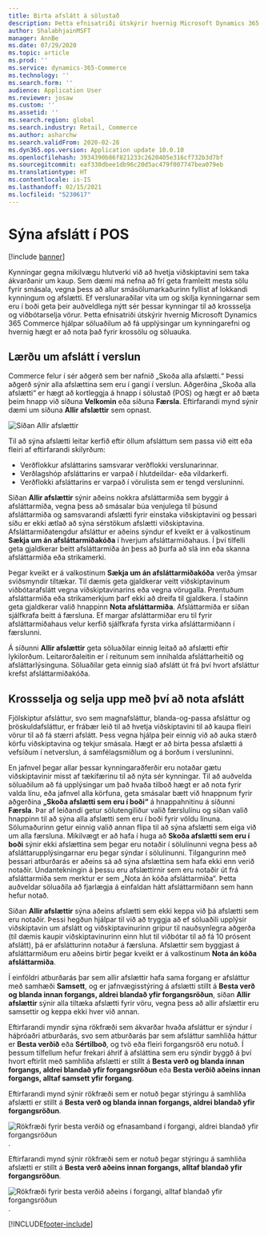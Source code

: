 ```yaml
---
title: Birta afslátt á sölustað
description: Þetta efnisatriði útskýrir hvernig Microsoft Dynamics 365 Commerce hjálpar söluaðilum að fá upplýsingar um kynningarefni og hvernig hægt er að nota það fyrir krossölu og söluauka.
author: ShalabhjainMSFT
manager: AnnBe
ms.date: 07/29/2020
ms.topic: article
ms.prod: ''
ms.service: dynamics-365-Commerce
ms.technology: ''
ms.search.form: ''
audience: Application User
ms.reviewer: josaw
ms.custom: ''
ms.assetid: ''
ms.search.region: global
ms.search.industry: Retail, Commerce
ms.author: asharchw
ms.search.validFrom: 2020-02-28
ms.dyn365.ops.version: Application update 10.0.10
ms.openlocfilehash: 3934390b86f821233c2620405e316cf732b3d7bf
ms.sourcegitcommit: eaf330dbee1db96c20d5ac479f007747bea079eb
ms.translationtype: HT
ms.contentlocale: is-IS
ms.lasthandoff: 02/15/2021
ms.locfileid: "5230617"
---
```

# <a name="show-discounts-in-pos"></a>Sýna afslátt í POS

[!include [banner](includes/banner.md)]

Kynningar gegna mikilvægu hlutverki við að hvetja viðskiptavini sem taka ákvarðanir um kaup. Sem dæmi má nefna að frí geta framleitt mesta sölu fyrir smásala, vegna þess að allur smásölumarkaðurinn fyllist af lokkandi kynningum og afslætti. Ef verslunaraðilar vita um og skilja kynningarnar sem eru í boði geta þeir auðveldlega nýtt sér þessar kynningar til að krossselja og viðbótarselja vörur. Þetta efnisatriði útskýrir hvernig Microsoft Dynamics 365 Commerce hjálpar söluaðilum að fá upplýsingar um kynningarefni og hvernig hægt er að nota það fyrir krossölu og söluauka.

## <a name="learn-about-store-discounts"></a>Lærðu um afslátt í verslun

Commerce felur í sér aðgerð sem ber nafnið „Skoða alla afslætti.“ Þessi aðgerð sýnir alla afslættina sem eru í gangi í verslun. Aðgerðina „Skoða alla afslætti“ er hægt að kortleggja á hnapp í sölustað (POS) og hægt er að bæta þeim hnapp við síðuna **Velkomin** eða síðuna **Færsla**. Eftirfarandi mynd sýnir dæmi um síðuna **Allir afslættir** sem opnast.

![Síðan Allir afslættir](./media/View_all_discounts.png "Síðan Allir afslættir")

Til að sýna afslætti leitar kerfið eftir öllum afsláttum sem passa við eitt eða fleiri af eftirfarandi skilyrðum:

- Verðflokkur afsláttarins samsvarar verðflokki verslunarinnar.
- Verðlagshóp afsláttarins er varpað í hlutdeildar- eða vildarkerfi.
- Verðflokki afsláttarins er varpað í vörulista sem er tengd versluninni.

Síðan **Allir afslættir** sýnir aðeins nokkra afsláttarmiða sem byggir á afsláttarmiða, vegna þess að smásalar búa venjulega til þúsund afsláttarmiða og samsvarandi afslætti fyrir einstaka viðskiptavini og þessari síðu er ekki ætlað að sýna sérstökum afslætti viðskiptavina. Afsláttarmiðatengdur afsláttur er aðeins sýndur ef kveikt er á valkostinum **Sækja um án afsláttarmiðakóða** í hverjum afsláttarmiðahaus. Í því tilfelli geta gjaldkerar beitt afsláttarmiða án þess að þurfa að slá inn eða skanna afsláttarmiða eða strikamerki.

Þegar kveikt er á valkostinum **Sækja um án afsláttarmiðakóða** verða ýmsar sviðsmyndir tiltækar. Til dæmis geta gjaldkerar veitt viðskiptavinum viðbótarafslátt vegna viðskiptavinarins eða vegna vörugalla. Prentuðum afsláttarmiða eða strikamerkjum þarf ekki að dreifa til gjaldkera. Í staðinn geta gjaldkerar valið hnappinn **Nota afsláttarmiða**. Afsláttarmiða er síðan sjálfkrafa beitt á færsluna. Ef margar afsláttarmiðar eru til fyrir afsláttarmiðahaus velur kerfið sjálfkrafa fyrsta virka afsláttarmiðann í færslunni.

Á síðunni **Allir afslættir** geta söluaðilar einnig leitað að afslætti eftir lykilorðum. Leitarorðaleitin er í reitunum sem innihalda afsláttarheitið og afsláttarlýsinguna. Söluaðilar geta einnig síað afslátt út frá því hvort afsláttur krefst afsláttarmiðakóða.

## <a name="cross-sell-and-upsell-by-using-discounts"></a>Krossselja og selja upp með því að nota afslátt

Fjölskiptur afsláttur, svo sem magnafsláttur, blanda-og-passa afsláttur og þröskuldafsláttur, er frábær leið til að hvetja viðskiptavini til að kaupa fleiri vörur til að fá stærri afslátt. Þess vegna hjálpa þeir einnig við að auka stærð körfu viðskiptavina og tekjur smásala. Hægt er að birta þessa afslætti á vefsíðum í netverslun, á samfélagsmiðlum og á borðum í versluninni.

En jafnvel þegar allar þessar kynningaraðferðir eru notaðar gætu viðskiptavinir misst af tækifærinu til að nýta sér kynningar. Til að auðvelda söluaðilum að fá upplýsingar um það hvaða tilboð hægt er að nota fyrir valda línu, eða jafnvel alla körfuna, geta smásalar bætt við hnappnum fyrir aðgerðina **„Skoða afslætti sem eru í boði“** á hnappahnitinu á síðunni **Færsla**. Þar af leiðandi getur sölutengiliður valið færslulínu og síðan valið hnappinn til að sýna alla afslætti sem eru í boði fyrir völdu línuna. Sölumaðurinn getur einnig valið annan flipa til að sýna afslætti sem eiga við um alla færsluna. Mikilvægt er að hafa í huga að **Skoða afslætti sem eru í boði** sýnir ekki afslættina sem þegar eru notaðir í sölulínunni vegna þess að afsláttarupplýsingarnar eru þegar sýndar í sölulínunni. Tilgangurinn með þessari atburðarás er aðeins sá að sýna afslættina sem hafa ekki enn verið notaðir. Undantekningin á þessu eru afslættirnir sem eru notaðir út frá afsláttarmiða sem merktur er sem „Nota án kóða afsláttarmiða“. Þetta auðveldar söluaðila að fjarlægja á einfaldan hátt afsláttarmiðann sem hann hefur notað.

Síðan **Allir afslættir** sýna aðeins afslætti sem ekki keppa við þá afslætti sem eru notaðir. Þessi hegðun hjálpar til við að tryggja að ef söluaðili upplýsir viðskiptavin um afslátt og viðskiptavinurinn grípur til nauðsynlegra aðgerða (til dæmis kaupir viðskiptavinurinn einn hlut til viðbótar til að fá 10 prósent afslátt), þá er afslátturinn notaður á færsluna. Afslættir sem byggjast á afsláttarmiðum eru aðeins birtir þegar kveikt er á valkostinum **Nota án kóða afsláttarmiða**.

Í einföldri atburðarás þar sem allir afslættir hafa sama forgang er afsláttur með samhæði **Samsett**, og er jafnvægisstýring á afslætti stillt á **Besta verð og blanda innan forgangs, aldrei blandað yfir forgangsröðun**, síðan **Allir afslættir** sýnir alla tiltæka afslætti fyrir vöru, vegna þess að allir afslættir eru samsettir og keppa ekki hver við annan.

Eftirfarandi myndir sýna rökfræði sem ákvarðar hvaða afsláttur er sýndur í háþróaðri atburðarás, svo sem atburðarás þar sem afsláttur samhliða háttur er **Besta verðið** eða **Sértilboð**, og tvö eða fleiri forgangsröð eru notuð. Í þessum tilfellum hefur frekari áhrif á afsláttina sem eru sýndir byggð á því hvort eftirlit með samhliða afslætti er stillt á **Besta verð og blanda innan forgangs, aldrei blandað yfir forgangsröðun** eða **Besta verðið aðeins innan forgangs, alltaf samsett yfir forgang**.

Eftirfarandi mynd sýnir rökfræði sem er notuð þegar stýringu á samhliða afslætti er stillt á **Besta verð og blanda innan forgangs, aldrei blandað yfir forgangsröðun**.

![Rökfræði fyrir besta verðið og efnasamband í forgangi, aldrei blandað yfir forgangsröðun](./media/Model_1.png "Rökfræði fyrir besta verðið og efnasamband í forgangi, aldrei blandað yfir forgangsröðun").

Eftirfarandi mynd sýnir rökfræði sem er notuð þegar stýringu á samhliða afslætti er stillt á **Besta verð aðeins innan forgangs, alltaf blandað yfir forgangsröðun**.

![Rökfræði fyrir besta verðið aðeins í forgangi, alltaf blandað yfir forgangsröðun](./media/Model_2.png "Rökfræði fyrir besta verðið aðeins í forgangi, alltaf blandað yfir forgangsröðun").


[!INCLUDE[footer-include](../includes/footer-banner.md)]